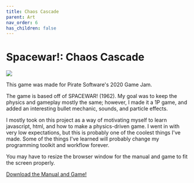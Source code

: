```yaml
---
title: Chaos Cascade
parent: Art
nav_order: 6
has_children: false
---
```


# Spacewar!: Chaos Cascade

![](https://i.imgur.com/O8WiLs2.png)

This game was made for Pirate Software's 2020 Game Jam.

The game is based off of SPACEWAR! (1962). 
My goal was to keep the physics and gameplay mostly the same; however, I made it a 1P game,
and added an interesting bullet mechanic, sounds, and particle effects.

I mostly took on this project as a way of motivating myself to learn javascript, html, and how to make a physics-driven game. 
I went in with very low expectations, but this is probably one of the coolest things I've made.
Some of the things I've learned will probably change my programming toolkit and workflow forever.

You may have to resize the browser window for the manual and game to fit the screen properly.

[Download the Manual and Game!](https://drive.google.com/file/d/1912ctp_A7qYxhP801G_fjt7ph5zNZEQ1)
